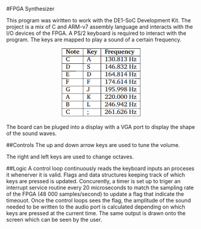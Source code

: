 #FPGA Synthesizer

This program was wiritten to work with the DE1-SoC Development Kit.
The project is a mix of C and ARM-v7 assembly language and interacts with the I/O devices of the FPGA. A PS/2 keyboard is required to interact with the program.
The keys are mapped to play a sound of a certain frequency.

<p align="center">
    <img src="img/note_mapping.PNG" alt="Note_Mapping"/>
</p>

The board can be pluged into a display with a VGA port to display the shape of the sound waves.

##Controls
The up and down arrow keys are used to tune the volume.

The right and left keys are used to change octaves.

##Logic
A control loop continuously reads the keyboard inputs an proceses it whenerver it is valid. Flags and data structures keeping track of which keys are pressed is updated. Concurently, a timer is set up to triger an interrupt service routine every 20 microseconds to match the sampling rate of the FPGA (48 000 samples/second) to update a flag that indicate the timeouot. Once the control loops sees the flag, the amplitude of the sound needed to be written to the audio port is calculated depending on which keys are pressed at the current time. The same output is drawn onto the screen which can be seen by the user.